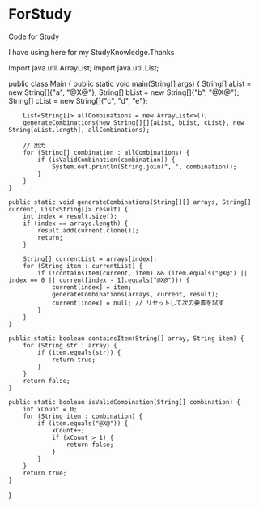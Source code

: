 # ForStudy
Code for Study

I have using here for my StudyKnowledge.Thanks

import java.util.ArrayList;
import java.util.List;

public class Main {
    public static void main(String[] args) {
        String[] aList = new String[]{"a", "@X@"};
        String[] bList = new String[]{"b", "@X@"};
        String[] cList = new String[]{"c", "d", "e"};

        List<String[]> allCombinations = new ArrayList<>();
        generateCombinations(new String[][]{aList, bList, cList}, new String[aList.length], allCombinations);

        // 出力
        for (String[] combination : allCombinations) {
            if (isValidCombination(combination)) {
                System.out.println(String.join(", ", combination));
            }
        }
    }

    public static void generateCombinations(String[][] arrays, String[] current, List<String[]> result) {
        int index = result.size();
        if (index == arrays.length) {
            result.add(current.clone());
            return;
        }

        String[] currentList = arrays[index];
        for (String item : currentList) {
            if (!containsItem(current, item) && (item.equals("@X@") || index == 0 || current[index - 1].equals("@X@"))) {
                current[index] = item;
                generateCombinations(arrays, current, result);
                current[index] = null; // リセットして次の要素を試す
            }
        }
    }

    public static boolean containsItem(String[] array, String item) {
        for (String str : array) {
            if (item.equals(str)) {
                return true;
            }
        }
        return false;
    }

    public static boolean isValidCombination(String[] combination) {
        int xCount = 0;
        for (String item : combination) {
            if (item.equals("@X@")) {
                xCount++;
                if (xCount > 1) {
                    return false;
                }
            }
        }
        return true;
    }
}
